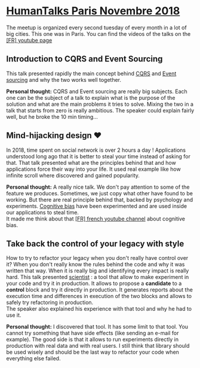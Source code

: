 # [HumanTalks Paris Novembre 2018](https://www.meetup.com/fr-FR/HumanTalks-Paris/events/256079042/)

The meetup is organized every second tuesday of every month in a lot of big cities. This one was in Paris.
You can find the videos of the talks on the [[FR] youtube page](https://www.youtube.com/channel/UCKFAwlgWiAB4vUpgnS63qog)

## Introduction to CQRS and Event Sourcing

This talk presented rapidly the main concept behind [CQRS](https://www.martinfowler.com/bliki/CQRS.html) and [Event 
sourcing](https://martinfowler.com/eaaDev/EventSourcing.html) and why the two works well together.

**Personal thought:** 
CQRS and Event sourcing are really big subjects. Each one can be the subject of a talk to explain what is the purpose of
the solution and what are the main problems it tries to solve. Mixing the two in a talk that starts from zero is really
ambitious. The speaker could explain fairly well, but he broke the 10 min timing... 

## Mind-hijacking design :heart:

In 2018, time spent on social network is over 2 hours a day ! Applications understood long ago that it is better to steal
your time instead of asking for that. That talk presented what are the principles behind that and how applications force
their way into your life. It used real example like how infinite scroll where discovered and gained popularity.

**Personal thought:**
A really nice talk. We don't pay attention to some of the feature we produces. Sometimes, we just copy what other have
found to be working. But there are real principle behind that, backed by psychology and experiments. [Cognitive bias](https://en.wikipedia.org/wiki/Cognitive_bias)
have been experimented and are used inside our applications to steal time.  
It made me think about that [[FR] french youtube channel](https://www.youtube.com/user/fauxsceptique) about cognitive 
bias. 

## Take back the control of your legacy with style

How to try to refactor your legacy when you don't really have control over it? When you don't really know the rules
behind the code and why it was written that way. When it is really big and identifying every impact is really hard.
This talk presented [scientist](https://github.com/github/scientist) : a tool that allow to make experiment in your code
and try it in production. It allows to propose a **candidate** to a **control** block and try it directly in production.
It generates reports about the execution time and differences in execution of the two blocks and allows to safely try
refactoring in production.  
The speaker also explained his experience with that tool and why he had to use it.

**Personal thought:** 
I discovered that tool. It has some limit to that tool. You cannot try something that have side effects (like sending an
e-mail for example). The good side is that it allows to run experiments directly in production with real data and with 
real users. I still think that library should be used wisely and should be the last way to refactor your code when
everything else failed. 